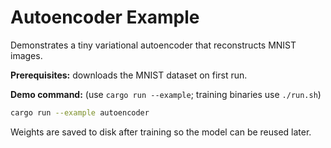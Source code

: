 # Autoencoder Example

Demonstrates a tiny variational autoencoder that reconstructs MNIST
images.

**Prerequisites:** downloads the MNIST dataset on first run.

**Demo command:** (use `cargo run --example`; training binaries use
`./run.sh`)

```bash
cargo run --example autoencoder
```

Weights are saved to disk after training so the model can be reused
later.
